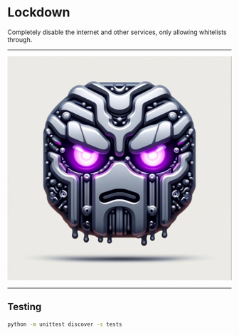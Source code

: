 # Lockdown

Completely disable the internet and other services, only allowing whitelists
through.

---

![img.png](img.png)

---

## Testing

```bash
python -m unittest discover -s tests
```
